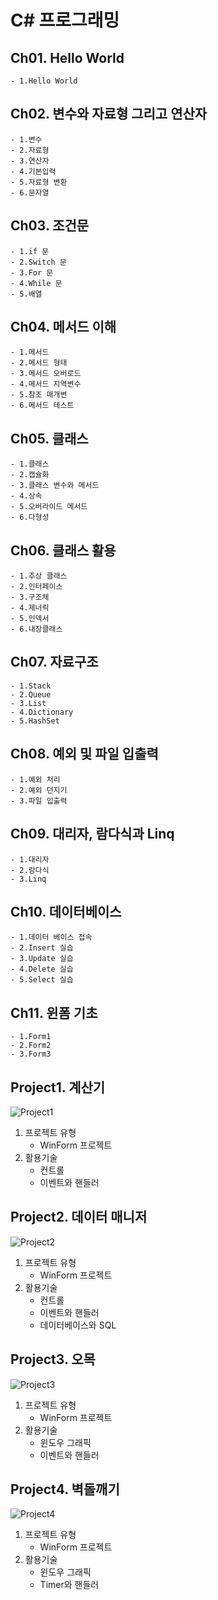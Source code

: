 # C\# 프로그래밍

## Ch01. Hello World
	- 1.Hello World
## Ch02. 변수와 자료형 그리고 연산자
	- 1.변수
	- 2.자료형
	- 3.연산자
	- 4.기본입력
	- 5.자료형 변환
	- 6.문자열

## Ch03. 조건문
	- 1.if 문
	- 2.Switch 문
	- 3.For 문
	- 4.While 문
	- 5.배열

## Ch04. 메서드 이해
	- 1.메서드
	- 2.메서드 형태
	- 3.메서드 오버로드
	- 4.메서드 지역변수
	- 5.참조 매개변
	- 6.메서드 테스트

## Ch05. 클래스 
	- 1.클래스
	- 2.캡슐화
	- 3.클래스 변수와 메서드
	- 4.상속
	- 5.오버라이드 메서드
	- 6.다형성

## Ch06. 클래스 활용
	- 1.추상 클래스
	- 2.인터페이스
	- 3.구조체
	- 4.제너릭
	- 5.인덱서
	- 6.내장클래스
 
## Ch07. 자료구조 
	- 1.Stack
	- 2.Queue
	- 3.List
	- 4.Dictionary
	- 5.HashSet
## Ch08.  예외 및 파일 입출력
	- 1.예외 처리
	- 2.예외 던지기
	- 3.파일 입출력

## Ch09. 대리자, 람다식과 Linq
	- 1.대리자
	- 2.람다식
	- 3.Linq

## Ch10. 데이터베이스
	- 1.데이터 베이스 접속 
	- 2.Insert 실습
	- 3.Update 실습
	- 4.Delete 실습
	- 5.Select 실습
	
## Ch11. 윈폼 기초 
	- 1.Form1 
	- 2.Form2 
	- 3.Form3


## Project1. 계산기
![Project1](/Project1/Project1.png)
1. 프로젝트 유형
	- WinForm 프로젝트
2. 활용기술
	- 컨트롤
	- 이벤트와 핸들러
	
## Project2. 데이터 매니저
![Project2](/Project2/Project2.png)
1. 프로젝트 유형
	- WinForm 프로젝트
2. 활용기술
	- 컨트롤
	- 이벤트와 핸들러
	- 데이터베이스와 SQL

## Project3. 오목
![Project3](/Project3/Project3.png)
1. 프로젝트 유형
	- WinForm 프로젝트
2. 활용기술
	- 윈도우 그래픽
	- 이벤트와 핸들러
	
## Project4. 벽돌깨기
![Project4](/Project4/Project4.png)
1. 프로젝트 유형
	- WinForm 프로젝트
2. 활용기술
	- 윈도우 그래픽
	- Timer와 핸들러